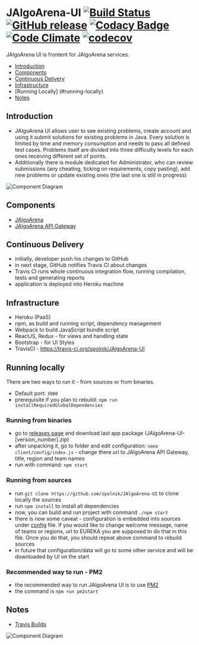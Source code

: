 # JAlgoArena-UI [![Build Status](https://travis-ci.org/jalgoarena/JAlgoArena-UI.svg?branch=master)](https://travis-ci.org/jalgoarena/JAlgoArena-UI) [![GitHub release](https://img.shields.io/github/release/spolnik/jalgoarena-ui.svg)]() [![Codacy Badge](https://api.codacy.com/project/badge/Grade/42e543b317ca4633ad593fbd6e45dc1a)](https://www.codacy.com/app/jacek-spolnik/JAlgoArena-UI?utm_source=github.com&amp;utm_medium=referral&amp;utm_content=spolnik/JAlgoArena-UI&amp;utm_campaign=Badge_Grade) [![Code Climate](https://codeclimate.com/github/spolnik/JAlgoArena-UI/badges/gpa.svg)](https://codeclimate.com/github/spolnik/JAlgoArena-UI) [![codecov](https://codecov.io/gh/spolnik/JAlgoArena-UI/branch/master/graph/badge.svg)](https://codecov.io/gh/spolnik/JAlgoArena-UI)

JAlgoArena UI is frontent for JAlgoArena services. 

- [Introduction](#introduction)
- [Components](#components)
- [Continuous Delivery](#continuous-delivery)
- [Infrastructure](#infrastructure)
- [Running Locally] (#running-locally)
- [Notes](#notes)

## Introduction

- JAlgoArena UI allows user to see existing problems, create account and using it submit solutions for existing problems in Java. Every solution is limited by time and memory consumption and needs to pass all defined test cases. Problems itself are divided into three difficulty levels for each ones receiving different set of points.
- Additionally there is module dedicated for Administrator, who can review submissions (any cheating, ticking on requirements, copy pasting), add new problems or update existing ones (the last one is still in progress)

![Component Diagram](https://github.com/spolnik/JAlgoArena-UI/raw/master/design/component_diagram.png)

## Components

- [JAlgoArena](https://github.com/spolnik/JAlgoArena)
- [JAlgoArena API Gateway](https://github.com/spolnik/JAlgoArena-API)

## Continuous Delivery

- initially, developer push his changes to GitHub
- in next stage, GitHub notifies Travis CI about changes
- Travis CI runs whole continuous integration flow, running compilation, tests and generating reports
- application is deployed into Heroku machine

## Infrastructure

- Heroku (PaaS)
- npm, as build and running script, dependency management
- Webpack to build JavaScript bundle script
- ReactJS, Redux - for views and handling state
- Bootstrap - for UI Styles
- TravisCI - https://travis-ci.org/spolnik/JAlgoArena-UI

## Running locally

There are two ways to run it - from sources or from binaries.
- Default port: `3000`
- prerequisite if you plan to rebuild: `npm run installRequiredGlobalDependencies`

### Running from binaries
- go to [releases page](https://github.com/spolnik/JAlgoArena-UI/releases) and download last app package (JAlgoArena-UI-[version_number].zip)
- after unpacking it, go to folder and edit configuration: `nano client/config/index.js` - change there url to JAlgoArena API Gateway, title, region and team names
- run with command: `npm start`

### Running from sources
- run `git clone https://github.com/spolnik/JAlgoArena-UI` to clone locally the sources
- run `npm install` to install all dependencies
- now, you can build and run project with command `./npm start`
 - there is now some caveat - configuration is embedded into sources under [config](client/config/index.js) file. If you would like to change welcome message, name of teams or regions, url to EUREKA you are supposed to do that in this file. Once you do that, you should repeat above command to rebuild sources
 - in future that configuration/data will go to some other service and will be downloaded by UI on the start

### Recommended way to run - PM2
- the recommended way to run JAlgoArena UI is to use [PM2](http://pm2.keymetrics.io/)
- the command is `npm run pm2start`

## Notes
- [Travis Builds](https://travis-ci.org/spolnik)

![Component Diagram](https://github.com/spolnik/JAlgoArena/raw/master/design/JAlgoArena_Logo.png)
